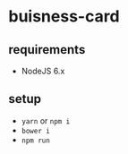 # buisness-card

## requirements
- NodeJS 6.x

## setup
- ``yarn`` or ``npm i``
- ``bower i``
- ``npm run``